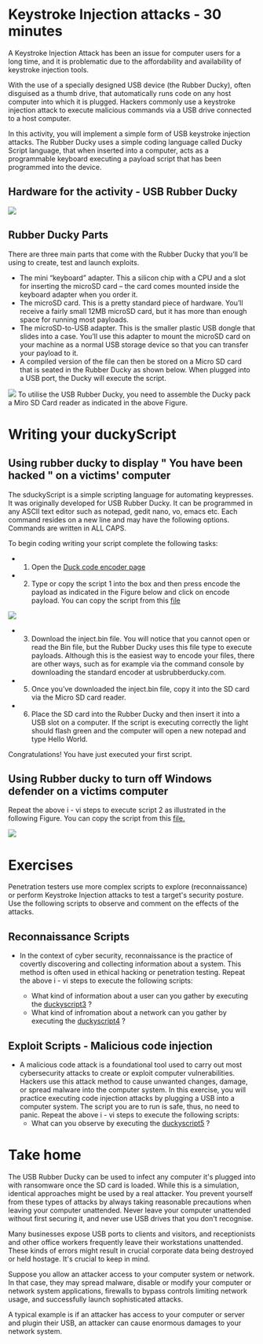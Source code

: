 # Keystroke Injection attacks - 30 minutes
A Keystroke Injection Attack has been an issue for computer users for a long time, and it is problematic due to the affordability and availability of keystroke injection tools.

With the use of a specially designed USB device (the Rubber Ducky), often disguised as a thumb drive, that automatically runs code on any host computer into which it is plugged. 
Hackers commonly use a keystroke injection attack to execute malicious commands via a USB drive connected to a host computer. 

In this activity, you will implement a simple form of USB keystroke injection attacks. The Rubber Ducky uses a simple coding language called Ducky Script language, that when inserted into a computer, acts as a programmable keyboard executing a payload script that has been programmed into the device. 
## Hardware for the activity - USB Rubber Ducky
![](https://github.com/CS-Outreach-Session/Cyber-Hygiene/blob/main/images/rubber-ducky-usb-full-kit.jpg)
## Rubber Ducky Parts

There are three main parts that come with the Rubber Ducky that you’ll be using to create, test and launch exploits.
* The mini “keyboard” adapter.  This a silicon chip with a CPU and a slot for inserting the microSD card – the card comes mounted inside the keyboard adapter when you order it. 
* The microSD card. This is a pretty standard piece of hardware. You’ll receive a fairly small 12MB microSD card, but it has more than enough space for running most payloads. 
* The microSD-to-USB adapter. This is the smaller plastic USB dongle that slides into a case. You’ll use this adapter to mount the microSD card on your machine as a normal USB storage device so that you can transfer your payload to it.
* A compiled version of the file can then be stored on a Micro SD card that is seated in the Rubber Ducky as shown below. When plugged into a USB port, the Ducky will execute the script.

![](https://github.com/CS-Outreach-Session/Cyber-Hygiene/blob/main/images/usbRubberD.PNG)
To utilise the USB Rubber Ducky, you need to assemble the Ducky pack a Miro SD Card reader as indicated in the above Figure.

# Writing your duckyScript #
## Using rubber ducky to display "  You have been hacked " on a victims' computer ##
The sduckyScript is a simple scripting language for automating keypresses. It was originally developed for USB Rubber Ducky. It can be programmed in any ASCII text editor such as notepad, gedit nano, vo, emacs etc. Each command resides on a new line and may have the following options. Commands are written in ALL CAPS.


To begin coding writing your script complete the following tasks:
* 1. Open the [Duck code encoder page](https://ducktoolkit.com/encode)
* 2. Type or copy the script 1 into the box and then press encode the payload  as indicated in the Figure below and click on encode payload. You can copy the script from this [file](https://github.com/CS-Outreach-Session/Cyber-Hygiene/blob/main/duckyScript%20Script%201%20%E2%80%93%20Printing%20Hello%20World!!!)

![](https://github.com/CS-Outreach-Session/Cyber-Hygiene/blob/main/images/Screenshot_rubber_duccky%20.png)

* 3. Download the inject.bin file. You will notice that you cannot open or read the Bin file, but the Rubber Ducky uses this file type to execute payloads. Although this is the easiest way to encode your files, there are other ways, such as for example via the command console by downloading the standard encoder at usbrubberducky.com.
* 5. Once you’ve downloaded the inject.bin file, copy it into the SD card via the Micro SD card reader. 
* 6. Place the SD card into the Rubber Ducky and then insert it into a USB slot on a computer. If the script is executing correctly the light should flash green and the computer will open a new notepad and type Hello World.


Congratulations! You have just executed your first script.

## Using Rubber ducky to turn off Windows defender on a victims computer ##
Repeat the above i - vi steps to execute script 2 as illustrated in the following Figure. You can copy the script from this [file.](https://github.com/CS-Outreach-Session/Cyber-Hygiene/blob/main/duckyScript2-%20Printing%20you%20have%20been%20hacked') 

![](https://github.com/CS-Outreach-Session/Cyber-Hygiene/blob/main/images/Screenshot%202022-02-12%20145710.png)

# Exercises
Penetration testers use more complex scripts to explore (reconnaissance) or perform Keystroke Injection attacks to test a target's security posture. Use the following scripts to observe and comment on the effects of the attacks.

## Reconnaissance Scripts
* In the context of cyber security, reconnaissance is the practice of covertly discovering and collecting information about a system. This method is often used in ethical hacking or penetration testing. Repeat the above i - vi steps to execute the following scripts:

  * What kind of information about a user can you gather by executing the [duckyscript3](https://github.com/CS-Outreach-Session/Cyber-Hygiene/blob/main/duckyScript3) ?
  * What kind of infromation about a network can you gather by executing the [duckyscript4](https://github.com/CS-Outreach-Session/Cyber-Hygiene/blob/main/duckyScript4) ?
## Exploit Scripts -  Malicious code injection 
* A malicious code attack is a foundational tool used to carry out most cybersecurity attacks to create or exploit computer vulnerabilities. Hackers use this attack method to cause unwanted changes, damage, or spread malware into the computer system. In this exercise, you will practice executing code injection attacks by plugging a USB into a computer system. The script you are to run is safe, thus, no need to panic.  Repeat the above i - vi steps to execute the following scripts:
  * What can you observe by executing the [duckyscript5](https://github.com/CS-Outreach-Session/Cyber-Hygiene/blob/main/duckyscript5-Malicious%20code%20injection%20attack) ?
# Take home
The USB Rubber Ducky can be used to infect any computer it's plugged into with ransomware once the SD card is loaded. While this is a simulation, identical approaches might be used by a real attacker. You prevent yourself from these types of attacks by always taking reasonable precautions when leaving your computer unattended. Never leave your computer unattended without first securing it, and never use USB drives that you don't recognise.

Many businesses expose USB ports to clients and visitors, and receptionists and other office workers frequently leave their workstations unattended. These kinds of errors might result in crucial corporate data being destroyed or held hostage. It's crucial to keep in mind.

Suppose you allow an attacker access to your computer system or network. In that case, they may spread malware, disable or modify your computer or network system applications, firewalls to bypass controls limiting network usage, and successfully launch sophisticated attacks.

A typical example is if an attacker has access to your computer or server and plugin their USB, an attacker can cause enormous damages to your network system. 



